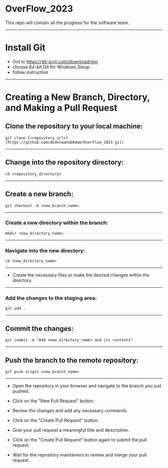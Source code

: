 # OverFlow_2023
This repo will contain all the progress for the software team.

---
# Install Git
- Got to https://git-scm.com/download/win
- choose 64-bit Git for Windows Setup.
- follow instruction
---

# Creating a New Branch, Directory, and Making a Pull Request

## Clone the repository to your local machine:
```
git clone [<repository_url>](https://github.com/AbdelwahabAdam/OverFlow_2023.git)
```
---------
## Change into the repository directory:
```
cd <repository_directory>
```
---------

## Create a new branch:
```
git checkout -b <new_branch_name>
```

---------

### Create a new directory within the branch:
```
mkdir <new_directory_name>
```

---------

### Navigate into the new directory:
```
cd <new_directory_name>
```

---------

- Create the necessary files or make the desired changes within the directory.

---------

### Add the changes to the staging area:

```
git add .
```

---------

## Commit the changes:

```
git commit -m "Add <new_directory_name> and its contents"
```

---------

## Push the branch to the remote repository:
```
git push origin <new_branch_name>
```

---------

- Open the repository in your browser and navigate to the branch you just pushed.

- Click on the "New Pull Request" button.

- Review the changes and add any necessary comments.

- Click on the "Create Pull Request" button.

- Give your pull request a meaningful title and description.

- Click on the "Create Pull Request" button again to submit the pull request.

- Wait for the repository maintainers to review and merge your pull request.
